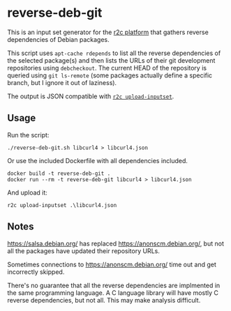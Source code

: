 # reverse-deb-git

This is an input set generator for the [r2c platform](https://app.r2c.dev/) that gathers reverse dependencies of Debian packages.

This script uses `apt-cache rdepends` to list all the reverse dependencies of the selected package(s) and then lists the URLs of their git development repositories using `debcheckout`. The current HEAD of the repository is queried using `git ls-remote` (some packages actually define a specific branch, but I ignore it out of laziness).

The output is JSON compatible with [`r2c upload-inputset`](https://docs.r2c.dev/en/latest/intro/custom-inputs.html).

## Usage

Run the script:

```
./reverse-deb-git.sh libcurl4 > libcurl4.json
```

Or use the included Dockerfile with all dependencies included.

```
docker build -t reverse-deb-git .
docker run --rm -t reverse-deb-git libcurl4 > libcurl4.json
```

And upload it:
```
r2c upload-inputset .\libcurl4.json
```

## Notes

<https://salsa.debian.org/> has replaced <https://anonscm.debian.org/>, but not all the packages have updated their repository URLs.

Sometimes connections to <https://anonscm.debian.org/> time out and get incorrectly skipped.

There's no guarantee that all the reverse dependencies are implmented in the same programming language. A C language library will have mostly C reverse dependencies, but not all. This may make analysis difficult.